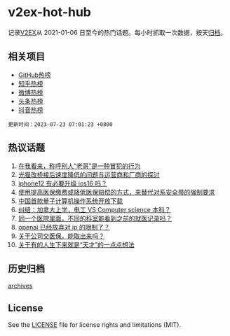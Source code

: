 # v2ex-hot-hub

 记录[V2EX](https://www.v2ex.com/)从 2021-01-06 日至今的热门话题。每小时抓取一次数据，按天[归档](archives)。
 
 ## 相关项目

- [GitHub热榜](https://github.com/it985/github-hot-hub)
- [知乎热榜](https://github.com/it985/zhihu-hot-hub)
- [微博热榜](https://github.com/it985/weibo-hot-hub)
- [头条热榜](https://github.com/it985/toutiao-hot-hub)
- [抖音热榜](https://github.com/it985/douyin-hot-hub)


 `更新时间：2023-07-23 07:01:23 +0800`

## 热议话题

1. [在我看来，称呼别人“老哥”是一种冒犯的行为](https://www.v2ex.com/t/958794)
1. [光猫改桥接后速度降低的问题与运营商和厂商的探讨](https://www.v2ex.com/t/958813)
1. [iphone12 有必要升级 ios16 吗？](https://www.v2ex.com/t/958744)
1. [使用提高医保缴费或降低医保赔偿的方式，来替代对系安全带的强制要求](https://www.v2ex.com/t/958837)
1. [中国首款量子计算机操作系统开放下载](https://www.v2ex.com/t/958759)
1. [纠结：加拿大上学，电工 VS Computer science 本科？](https://www.v2ex.com/t/958789)
1. [同一个医院里面，不同的科室能看到之前的就医记录吗？](https://www.v2ex.com/t/958752)
1. [openai 已经放弃对 ip 的限制了？](https://www.v2ex.com/t/958763)
1. [关于公司交医保，能取出来吗？](https://www.v2ex.com/t/958784)
1. [关于有的人生下来就是“天才”的一点点想法](https://www.v2ex.com/t/958810)

## 历史归档

[archives](archives)

## License

See the [LICENSE](LICENSE) file for license rights and limitations (MIT).

